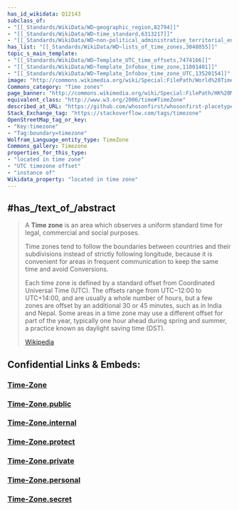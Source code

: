 ```yaml
---
has_id_wikidata: Q12143
subclass_of:
- "[[_Standards/WikiData/WD~geographic_region,82794]]"
- "[[_Standards/WikiData/WD~time_standard,6313217]]"
- "[[_Standards/WikiData/WD~non-political_administrative_territorial_entity,15642566]]"
has_list: "[[_Standards/WikiData/WD~lists_of_time_zones,3048055]]"
topic_s_main_template:
- "[[_Standards/WikiData/WD~Template_UTC_time_offsets,7474166]]"
- "[[_Standards/WikiData/WD~Template_Infobox_time_zone,11001401]]"
- "[[_Standards/WikiData/WD~Template_Infobox_time_zone_UTC,13520154]]"
image: "http://commons.wikimedia.org/wiki/Special:FilePath/World%20Time%20Zones%20Map.png"
Commons_category: "Time zones"
page_banner: "http://commons.wikimedia.org/wiki/Special:FilePath/HK%20Mongkok%20night%20banner.JPG"
equivalent_class: "http://www.w3.org/2006/time#TimeZone"
described_at_URL: "https://github.com/whosonfirst/whosonfirst-placetypes#timezone"
Stack_Exchange_tag: "https://stackoverflow.com/tags/timezone"
OpenStreetMap_tag_or_key:
- "Key:timezone"
- "Tag:boundary=timezone"
Wolfram_Language_entity_type: TimeZone
Commons_gallery: Timezone
properties_for_this_type:
- "located in time zone"
- "UTC timezone offset"
- "instance of"
Wikidata_property: "located in time zone"
---
```


## #has_/text_of_/abstract 

> A **Time zone** is an area which observes a uniform standard time 
> for legal, commercial and social purposes. 
> 
> Time zones tend to follow the boundaries between countries and their subdivisions 
> instead of strictly following longitude, 
> because it is convenient for areas in frequent communication 
> to keep the same time and avoid Conversions.
>
> Each time zone is defined by a standard offset from Coordinated Universal Time (UTC). The offsets range from UTC−12:00 to UTC+14:00, and are usually a whole number of hours, but a few zones are offset by an additional 30 or 45 minutes, such as in India and Nepal. Some areas in a time zone may use a different offset for part of the year, typically one hour ahead during spring and summer, a practice known as daylight saving time (DST).
>
> [Wikipedia](https://en.wikipedia.org/wiki/Time%20zone)


## Confidential Links & Embeds: 

### [Time-Zone](/_Standards/ISO/Calendar/Time-Zone.md) 

### [Time-Zone.public](/_public/ISO/Calendar/Time-Zone.public.md) 

### [Time-Zone.internal](/_internal/ISO/Calendar/Time-Zone.internal.md) 

### [Time-Zone.protect](/_protect/ISO/Calendar/Time-Zone.protect.md) 

### [Time-Zone.private](/_private/ISO/Calendar/Time-Zone.private.md) 

### [Time-Zone.personal](/_personal/ISO/Calendar/Time-Zone.personal.md) 

### [Time-Zone.secret](/_secret/ISO/Calendar/Time-Zone.secret.md)

